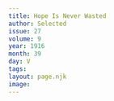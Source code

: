 ```yaml
---
title: Hope Is Never Wasted
author: Selected
issue: 27
volume: 9
year: 1916
month: 39
day: V
tags:
layout: page.njk
image:
---
```



